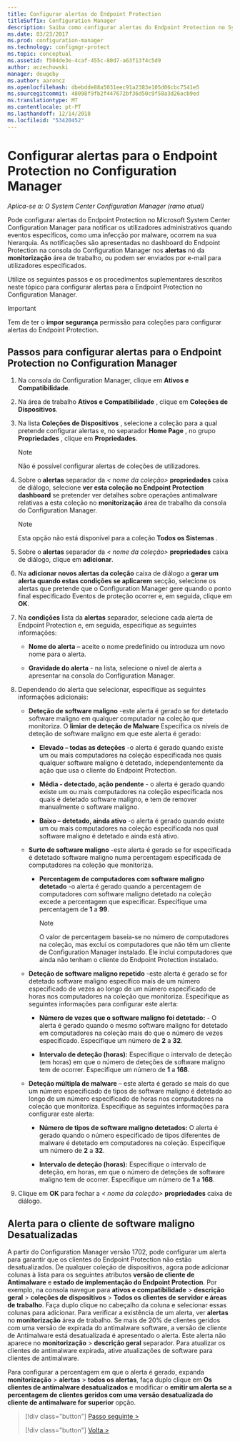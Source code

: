 ```yaml
---
title: Configurar alertas do Endpoint Protection
titleSuffix: Configuration Manager
description: Saiba como configurar alertas do Endpoint Protection no System Center Configuration Manager.
ms.date: 03/23/2017
ms.prod: configuration-manager
ms.technology: configmgr-protect
ms.topic: conceptual
ms.assetid: f504de3e-4caf-455c-80d7-a63f13f4c5d9
author: aczechowski
manager: dougeby
ms.author: aaroncz
ms.openlocfilehash: dbebdde88a5031eec91a2383e105d06cbc7541e5
ms.sourcegitcommit: 48098f9fb2f447672bf36d50c9f58a3d26acb9ed
ms.translationtype: MT
ms.contentlocale: pt-PT
ms.lasthandoff: 12/14/2018
ms.locfileid: "53420452"
---
```

#  <a name="configure-alerts-for-endpoint-protection-in-configuration-manager"></a>Configurar alertas para o Endpoint Protection no Configuration Manager

*Aplica-se a: O System Center Configuration Manager (ramo atual)*

 Pode configurar alertas do Endpoint Protection no Microsoft System Center Configuration Manager para notificar os utilizadores administrativos quando eventos específicos, como uma infecção por malware, ocorrem na sua hierarquia. As notificações são apresentadas no dashboard do Endpoint Protection na consola do Configuration Manager nos **alertas** nó da **monitorização** área de trabalho, ou podem ser enviados por e-mail para utilizadores especificados.

 Utilize os seguintes passos e os procedimentos suplementares descritos neste tópico para configurar alertas para o Endpoint Protection no Configuration Manager.

> [!IMPORTANT]
>  Tem de ter o **impor segurança** permissão para coleções para configurar alertas do Endpoint Protection.

## <a name="steps-to-configure-alerts-for-endpoint-protection-in-configuration-manager"></a>Passos para configurar alertas para o Endpoint Protection no Configuration Manager

1.  Na consola do Configuration Manager, clique em **Ativos e Compatibilidade**.

2.  Na área de trabalho **Ativos e Compatibilidade** , clique em **Coleções de Dispositivos**.

3.  Na lista **Coleções de Dispositivos** , selecione a coleção para a qual pretende configurar alertas e, no separador **Home Page** , no grupo **Propriedades** , clique em **Propriedades**.

    > [!NOTE]
    >  Não é possível configurar alertas de coleções de utilizadores.

4.  Sobre o **alertas** separador da _< nome da coleção\>_  **propriedades** caixa de diálogo, selecione **ver esta coleção no Endpoint Protection dashboard** se pretender ver detalhes sobre operações antimalware relativas a esta coleção no **monitorização** área de trabalho da consola do Configuration Manager.

    > [!NOTE]
    >  Esta opção não está disponível para a coleção **Todos os Sistemas** .

5.  Sobre o **alertas** separador da _< nome da coleção\>_  **propriedades** caixa de diálogo, clique em **adicionar**.

6.  Na **adicionar novos alertas da coleção** caixa de diálogo a **gerar um alerta quando estas condições se aplicarem** secção, selecione os alertas que pretende que o Configuration Manager gere quando o ponto final especificado Eventos de proteção ocorrer e, em seguida, clique em **OK**.

7.  Na **condições** lista da **alertas** separador, selecione cada alerta de Endpoint Protection e, em seguida, especifique as seguintes informações:

    -   **Nome do alerta** – aceite o nome predefinido ou introduza um novo nome para o alerta.

    -   **Gravidade do alerta** - na lista, selecione o nível de alerta a apresentar na consola do Configuration Manager.

8.  Dependendo do alerta que selecionar, especifique as seguintes informações adicionais:

    -   **Deteção de software maligno** -este alerta é gerado se for detetado software maligno em qualquer computador na coleção que monitoriza. O **limiar de deteção de Malware** Especifica os níveis de deteção de software maligno em que este alerta é gerado:

        -   **Elevado – todas as deteções** -o alerta é gerado quando existe um ou mais computadores na coleção especificada nos quais qualquer software maligno é detetado, independentemente da ação que usa o cliente do Endpoint Protection.

        -   **Média - detectado, ação pendente** - o alerta é gerado quando existe um ou mais computadores na coleção especificada nos quais é detetado software maligno, e tem de remover manualmente o software maligno.

        -   **Baixo – detetado, ainda ativo** -o alerta é gerado quando existe um ou mais computadores na coleção especificada nos qual software maligno é detetado e ainda está ativo.

    -   **Surto de software maligno** -este alerta é gerado se for especificada é detetado software maligno numa percentagem especificada de computadores na coleção que monitoriza.

        -   **Percentagem de computadores com software maligno detetado** -o alerta é gerado quando a percentagem de computadores com software maligno detetado na coleção excede a percentagem que especificar. Especifique uma percentagem de **1** a **99**.

            > [!NOTE]
            >  O valor de percentagem baseia-se no número de computadores na coleção, mas exclui os computadores que não têm um cliente de Configuration Manager instalado. Ele inclui computadores que ainda não tenham o cliente do Endpoint Protection instalado.

    -   **Deteção de software maligno repetido** -este alerta é gerado se for detetado software maligno específico mais de um número especificado de vezes ao longo de um número especificado de horas nos computadores na coleção que monitoriza. Especifique as seguintes informações para configurar este alerta:

        -   **Número de vezes que o software maligno foi detetado:** - O alerta é gerado quando o mesmo software maligno for detetado em computadores na coleção mais do que o número de vezes especificado. Especifique um número de **2** a **32**.

        -   **Intervalo de deteção (horas):** Especifique o intervalo de deteção (em horas) em que o número de deteções de software maligno tem de ocorrer. Especifique um número de **1** a **168**.

    -   **Deteção múltipla de malware** – este alerta é gerado se mais do que um número especificado de tipos de software maligno é detetado ao longo de um número especificado de horas nos computadores na coleção que monitoriza. Especifique as seguintes informações para configurar este alerta:

        -   **Número de tipos de software maligno detetados:** O alerta é gerado quando o número especificado de tipos diferentes de malware é detetado em computadores na coleção. Especifique um número de **2** a **32**.

        -   **Intervalo de deteção (horas):** Especifique o intervalo de deteção, em horas, em que o número de deteções de software maligno tem de ocorrer. Especifique um número de **1** a **168**.

9. Clique em **OK** para fechar a _< nome da coleção\>_  **propriedades** caixa de diálogo.  

## <a name="alert-for-outdated-malware-client"></a>Alerta para o cliente de software maligno Desatualizadas

A partir do Configuration Manager versão 1702, pode configurar um alerta para garantir que os clientes do Endpoint Protection não estão desatualizados. De qualquer coleção de dispositivos, agora pode adicionar colunas à lista para os seguintes atributos **versão de cliente de Antimalware** e **estado de implementação do Endpoint Protection**. Por exemplo, na consola navegue para **ativos e compatibilidade** > **descrição geral** > **coleções de dispositivos**  >   **Todos os clientes de servidor e áreas de trabalho**. Faça duplo clique no cabeçalho da coluna e selecionar essas colunas para adicionar. Para verificar a existência de um alerta, ver **alertas** no **monitorização** área de trabalho. Se mais de 20% de clientes geridos com uma versão de expirada do antimalware software, a versão de cliente de Antimalware está desatualizada é apresentado o alerta. Este alerta não aparece no **monitorização** > **descrição geral** separador. Para atualizar os clientes de antimalware expirada, ative atualizações de software para clientes de antimalware.

Para configurar a percentagem em que o alerta é gerado, expanda **monitorização** > **alertas** > **todos os alertas**, faça duplo clique em  **Os clientes de antimalware desatualizados** e modificar o **emitir um alerta se a percentagem de clientes geridos com uma versão desatualizada do cliente de antimalware for superior** opção.

> [!div class="button"]
> [Passo seguinte >](endpoint-definition-updates.md)
> 
> [!div class="button"]
> [Volta >](endpoint-protection-site-role.md)
